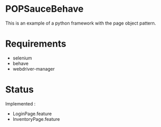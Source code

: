 # POPSauceBehave

This is an example of a python framework with the page object pattern.

# Requirements
- selenium 
- behave
- webdriver-manager

# Status
Implemented :
- LoginPage.feature
- InventoryPage.feature

